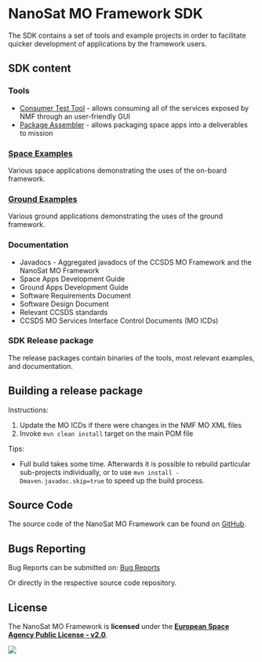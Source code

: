 # NanoSat MO Framework SDK
The SDK contains a set of tools and example projects in order to facilitate quicker development of applications by the framework users.

## SDK content

### Tools
- [Consumer Test Tool](tools/consumer-test-tool) - allows consuming all of the services exposed by NMF through an user-friendly GUI
- [Package Assembler](tools/package-assembler) - allows packaging space apps into a deliverables to mission

### [Space Examples](examples/space)
Various space applications demonstrating the uses of the on-board framework.

### [Ground Examples](examples/ground)
Various ground applications demonstrating the uses of the ground framework.

### Documentation
- Javadocs - Aggregated javadocs of the CCSDS MO Framework and the NanoSat MO Framework
- Space Apps Development Guide
- Ground Apps Development Guide
- Software Requirements Document
- Software Design Document
- Relevant CCSDS standards
- CCSDS MO Services Interface Control Documents (MO ICDs)

### SDK Release package
The release packages contain binaries of the tools, most relevant examples, and documentation.

## Building a release package
Instructions:
1. Update the MO ICDs if there were changes in the NMF MO XML files
2. Invoke `mvn clean install` target on the main POM file
  
Tips:
- Full build takes some time.
Afterwards it is possible to rebuild particular sub-projects individually,
or to use `mvn install -Dmaven.javadoc.skip=true` to speed up the build process.

## Source Code
The source code of the NanoSat MO Framework can be found on [GitHub].

## Bugs Reporting
Bug Reports can be submitted on: [Bug Reports]

Or directly in the respective source code repository.

## License
The NanoSat MO Framework is **licensed** under the **[European Space Agency Public License - v2.0]**.

[![][ESAImage]][website]
	
	
[ESAImage]: http://www.esa.int/esalogo/images/logotype/img_colorlogo_darkblue.gif
[here]: https://nanosat-mo-framework.github.io/
[European Space Agency Public License - v2.0]: https://github.com/esa/CCSDS_MO_TRANS/blob/master/LICENCE.md
[GitHub]: https://github.com/esa
[Bug Reports]: https://github.com/esa/nanosat-mo-framework/issues
[website]: http://www.esa.int/
